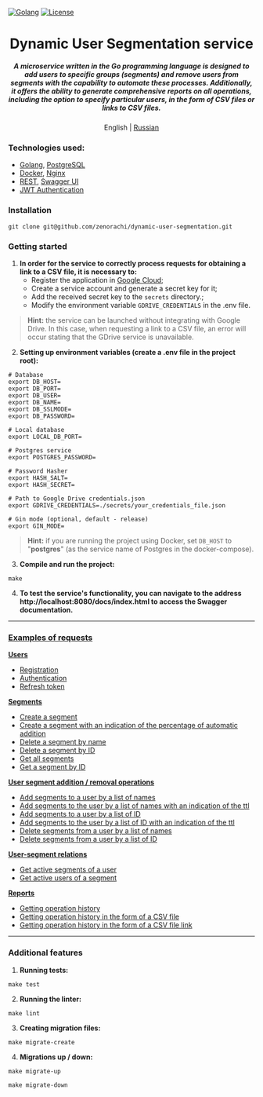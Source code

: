 [![Golang](https://img.shields.io/badge/Go-v1.21-EEEEEE?logo=go&logoColor=white&labelColor=00ADD8)](https://go.dev/)
[![License](https://img.shields.io/badge/license-MIT-green)](LICENSE)

<div align="center">
    <h1>Dynamic User Segmentation service</h1>
    <h5>
        A microservice written in the Go programming language is designed to add users to specific groups (segments) and remove users from segments with the capability to automate these processes. Additionally, it offers the ability to generate comprehensive reports on all operations, including the option to specify particular users, in the form of CSV files or links to CSV files.
    </h5>
    <p>
        English | <a href="README.ru.md">Russian</a> 
    </p>
</div>

### Technologies used:
- [Golang](https://go.dev), [PostgreSQL](https://www.postgresql.org/)
- [Docker](https://www.docker.com/), [Nginx](https://nginx.org/ru/)
- [REST](https://ru.wikipedia.org/wiki/REST), [Swagger UI](https://swagger.io/tools/swagger-ui/)
- [JWT Authentication](https://jwt.io/)

### Installation
```shell
git clone git@github.com/zenorachi/dynamic-user-segmentation.git
```

### Getting started
1. **In order for the service to correctly process requests for obtaining a link to a CSV file, it is necessary to:**
    * Register the application in [Google Cloud](https://developers.google.com/workspace/guides/create-project);
    * Create a service account and generate a secret key for it;
    * Add the received secret key to the `secrets` directory.;
    * Modify the environment variable `GDRIVE_CREDENTIALS` in the .env file.
> **Hint:** the service can be launched without integrating with Google Drive.
> In this case, when requesting a link to a CSV file, an error will occur stating that the GDrive service is unavailable.
2. **Setting up environment variables (create a .env file in the project root):**
```dotenv
# Database
export DB_HOST=
export DB_PORT=
export DB_USER=
export DB_NAME=
export DB_SSLMODE=
export DB_PASSWORD=

# Local database
export LOCAL_DB_PORT=

# Postgres service
export POSTGRES_PASSWORD=

# Password Hasher
export HASH_SALT=
export HASH_SECRET=

# Path to Google Drive credentials.json
export GDRIVE_CREDENTIALS=./secrets/your_credentials_file.json

# Gin mode (optional, default - release)
export GIN_MODE=
```
> **Hint:**
if you are running the project using Docker, set `DB_HOST` to "**postgres**" (as the service name of Postgres in the docker-compose).
3. **Compile and run the project:**
```shell
make
```
4. **To test the service's functionality, you can navigate to the address 
http://localhost:8080/docs/index.html to access the Swagger documentation.**

---

### [Examples of requests](https://github.com/zenorachi/dynamic-user-segmentation/blob/main/docs/docs/examples/01-requests.md)

**[Users](https://github.com/zenorachi/dynamic-user-segmentation/blob/main/docs/docs/examples/01-requests.md#Users)**
* [Registration](https://github.com/zenorachi/dynamic-user-segmentation/blob/main/docs/docs/examples/01-requests.md#1-registration)
* [Authentication](https://github.com/zenorachi/dynamic-user-segmentation/blob/main/docs/docs/examples/01-requests.md#2-authentication)
* [Refresh token](https://github.com/zenorachi/dynamic-user-segmentation/blob/main/docs/docs/examples/01-requests.md#3-refresh-token)

**[Segments](https://github.com/zenorachi/dynamic-user-segmentation/blob/main/docs/docs/examples/01-requests.md#Segments)**
* [Create a segment](https://github.com/zenorachi/dynamic-user-segmentation/blob/main/docs/docs/examples/01-requests.md#1-create-a-segment)
* [Create a segment with an indication of the percentage of automatic addition](https://github.com/zenorachi/dynamic-user-segmentation/blob/main/docs/docs/examples/01-requests.md#2-create-a-segment-with-an-indication-of-the-percentage-of-automatic-addition)
* [Delete a segment by name](https://github.com/zenorachi/dynamic-user-segmentation/blob/main/docs/docs/examples/01-requests.md#3-delete-a-segment-by-name)
* [Delete a segment by ID](https://github.com/zenorachi/dynamic-user-segmentation/blob/main/docs/docs/examples/01-requests.md#4-delete-a-segment-by-id)
* [Get all segments](https://github.com/zenorachi/dynamic-user-segmentation/blob/main/docs/docs/examples/01-requests.md#5-get-all-segments)
* [Get a segment by ID](https://github.com/zenorachi/dynamic-user-segmentation/blob/main/docs/docs/examples/01-requests.md#6-get-a-segment-by-id)

**[User segment addition / removal operations](https://github.com/zenorachi/dynamic-user-segmentation/blob/main/docs/docs/examples/01-requests.md#user-segment-addition--removal-operations)**
* [Add segments to a user by a list of names](https://github.com/zenorachi/dynamic-user-segmentation/blob/main/docs/docs/examples/01-requests.md#1-add-segments-to-a-user-by-a-list-of-names)
* [Add segments to the user by a list of names with an indication of the ttl](https://github.com/zenorachi/dynamic-user-segmentation/blob/main/docs/docs/examples/01-requests.md#2-add-segments-to-the-user-by-a-list-of-names-with-an-indication-of-the-ttl)
* [Add segments to a user by a list of ID](https://github.com/zenorachi/dynamic-user-segmentation/blob/main/docs/docs/examples/01-requests.md#3-add-segments-to-a-user-by-a-list-of-id)
* [Add segments to the user by a list of ID with an indication of the ttl](https://github.com/zenorachi/dynamic-user-segmentation/blob/main/docs/docs/examples/01-requests.md#4-add-segments-to-the-user-by-a-list-of-id-with-an-indication-of-the-ttl)
* [Delete segments from a user by a list of names](https://github.com/zenorachi/dynamic-user-segmentation/blob/main/docs/docs/examples/01-requests.md#5-delete-segments-from-a-user-by-a-list-of-names)
* [Delete segments from a user by a list of ID](https://github.com/zenorachi/dynamic-user-segmentation/blob/main/docs/docs/examples/01-requests.md#6-delete-segments-from-a-user-by-a-list-of-id)

**[User-segment relations](https://github.com/zenorachi/dynamic-user-segmentation/blob/main/docs/docs/examples/01-requests.md#user-segment-relations)**
* [Get active segments of a user](https://github.com/zenorachi/dynamic-user-segmentation/blob/main/docs/docs/examples/01-requests.md#1-get-active-segments-of-a-user)
* [Get active users of a segment](https://github.com/zenorachi/dynamic-user-segmentation/blob/main/docs/docs/examples/01-requests.md#2-get-active-users-of-a-segment)

**[Reports](https://github.com/zenorachi/dynamic-user-segmentation/blob/main/docs/docs/examples/01-requests.md#Reports)**
* [Getting operation history](https://github.com/zenorachi/dynamic-user-segmentation/blob/main/docs/docs/examples/01-requests.md#1-get-operation-history)
* [Getting operation history in the form of a CSV file](https://github.com/zenorachi/dynamic-user-segmentation/blob/main/docs/docs/examples/01-requests.md#2-get-operation-history-in-the-form-of-a-csv-file)
* [Getting operation history in the form of a CSV file link](https://github.com/zenorachi/dynamic-user-segmentation/blob/main/docs/docs/examples/01-requests.md#3-get-operation-history-in-the-form-of-a-csv-file-link)

---

### Additional features
1. **Running tests:**
```shell
make test
```
2. **Running the linter:**
```shell
make lint
```
3. **Creating migration files:**
```shell
make migrate-create
```
4. **Migrations up / down:**
```shell
make migrate-up
```
```shell
make migrate-down
```